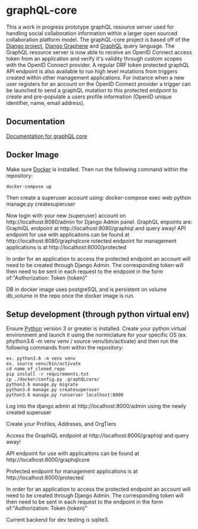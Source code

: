 # graphQL-core
This a work in progress prototype graphQL resource server used for handling social collaboration information within a larger open sourced collaboration platform model.  The graphQL-core project is based off of the [Django project](https://www.djangoproject.com/), [Django Graphene](https://github.com/graphql-python/graphene-django) and [GraphQL](http://graphql.org/) query language.  The GraphQL resource server is now able to receive an OpenID Connect access token from an application and verify it's validity through custom scopes with the OpenID Connect provider.  A regular DRF token protected graphQL API endpoint is also available to run high level mutations from triggers created within other management applications.  For instance when a new user registers for an account on the OpenID Connect provider a trigger can be launched to send a graphQL mutation to this protected endpoint to create and pre-populate a users profile information (OpenID unique identifier, name, email address).

## Documentation
[Documentation for graphQL core ](http://graphql-core.readthedocs.io/en/latest/)

## Docker Image
Make sure [Docker](https://www.docker.com/) is installed. Then run the following command within the repository:

    docker-compose up

Then create a superuser account using:
    docker-compose exec web python manage.py createsuperuser

Now login with your new (superuser) account on http://localhost:8080/admin for Django Admin panel.
GraphQL enpoints are:
    GraphiQL endpoint at http://localhost:8080/graphiql and query away!
    API endpoint for use with applicaitons can be found at http://localhost:8080/graphqlcore
rotected endpoint for management applications is at http://localhost:8000/protected

In order for an application to access the protected endpoint an account will need to be created through Django Admin.  The corresponding token will then need to be sent in each request to the endpoint in the form of:"Authorization: Token {token}"

DB in docker image uses postgreSQL and is persistent on volume db_volume in the repo once the docker image is run.

## Setup development (through python virtual env)
Ensure [Python](https://www.python.org/downloads/) version 3 or greater is installed.  Create your python virtual environment and launch it using the normiclature for your specific OS (ex. phython3.6 -m venv venv / source venv/bin/activate) and then run the following commands from within the repository:

    ex. python3.6 -m venv venv
    ex. source venv/bin/activate
    cd name_of_cloned_repo
    pip install -r requirements.txt
    cp ./docker/config.py .graphQLcore/
    python3.6 manage.py migrate
    python3.6 manage.py createsuperuser
    python3.6 manage.py runserver localhost:8000    
  
Log into the django admin at http://localhost:8000/admin using the newly created superuser

Create your Profiles, Addreses, and OrgTiers

Access the GraphiQL endpoint at http://localhost:8000/graphiql and query away!

API endpoint for use with applicaitons can be found at http://localhost:8000/graphqlcore

Protected endpoint for management applications is at http://localhost:8000/protected

In order for an application to access the protected endpoint an account will need to be created through Django Admin.  The corresponding token will then need to be sent in each request to the endpoint in the form of:"Authorization: Token {token}"

Current backend for dev testing is sqlite3.


